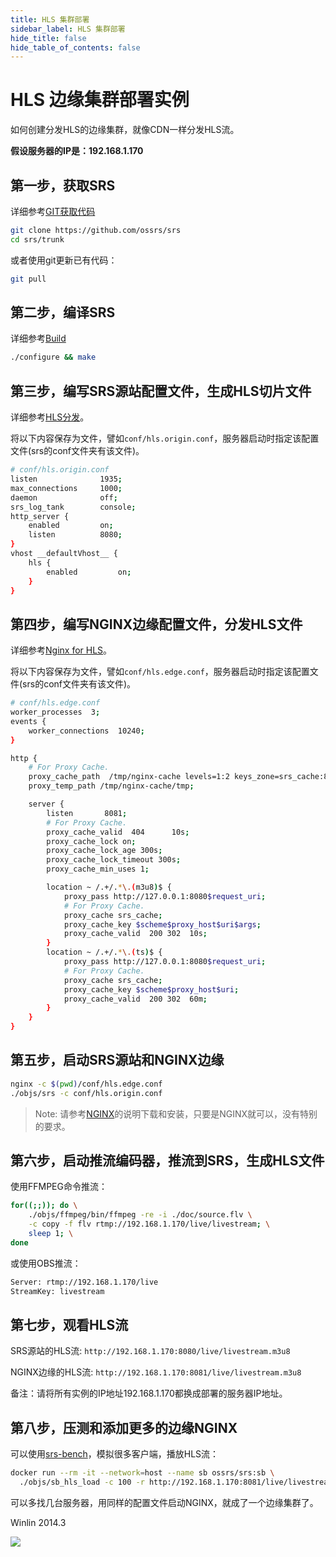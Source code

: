 ```yaml
---
title: HLS 集群部署
sidebar_label: HLS 集群部署
hide_title: false
hide_table_of_contents: false
---
```


# HLS 边缘集群部署实例

如何创建分发HLS的边缘集群，就像CDN一样分发HLS流。

**假设服务器的IP是：192.168.1.170**

## 第一步，获取SRS

详细参考[GIT获取代码](./git)

```bash
git clone https://github.com/ossrs/srs
cd srs/trunk
```

或者使用git更新已有代码：

```bash
git pull
```

## 第二步，编译SRS

详细参考[Build](./install)

```bash
./configure && make
```

## 第三步，编写SRS源站配置文件，生成HLS切片文件

详细参考[HLS分发](./delivery-hls)。

将以下内容保存为文件，譬如`conf/hls.origin.conf`，服务器启动时指定该配置文件(srs的conf文件夹有该文件)。

```bash
# conf/hls.origin.conf
listen              1935;
max_connections     1000;
daemon              off;
srs_log_tank        console;
http_server {
    enabled         on;
    listen          8080;
}
vhost __defaultVhost__ {
    hls {
        enabled         on;
    }
}
```

## 第四步，编写NGINX边缘配置文件，分发HLS文件

详细参考[Nginx for HLS](./nginx-for-hls)。

将以下内容保存为文件，譬如`conf/hls.edge.conf`，服务器启动时指定该配置文件(srs的conf文件夹有该文件)。

```bash
# conf/hls.edge.conf
worker_processes  3;
events {
    worker_connections  10240;
}

http {
    # For Proxy Cache.
    proxy_cache_path  /tmp/nginx-cache levels=1:2 keys_zone=srs_cache:8m max_size=1000m inactive=600m;
    proxy_temp_path /tmp/nginx-cache/tmp; 

    server {
        listen       8081;
        # For Proxy Cache.
        proxy_cache_valid  404      10s;
        proxy_cache_lock on;
        proxy_cache_lock_age 300s;
        proxy_cache_lock_timeout 300s;
        proxy_cache_min_uses 1;

        location ~ /.+/.*\.(m3u8)$ {
            proxy_pass http://127.0.0.1:8080$request_uri;
            # For Proxy Cache.
            proxy_cache srs_cache;
            proxy_cache_key $scheme$proxy_host$uri$args;
            proxy_cache_valid  200 302  10s;
        }
        location ~ /.+/.*\.(ts)$ {
            proxy_pass http://127.0.0.1:8080$request_uri;
            # For Proxy Cache.
            proxy_cache srs_cache;
            proxy_cache_key $scheme$proxy_host$uri;
            proxy_cache_valid  200 302  60m;
        }
    }
}
```

## 第五步，启动SRS源站和NGINX边缘

```bash
nginx -c $(pwd)/conf/hls.edge.conf
./objs/srs -c conf/hls.origin.conf
```

> Note: 请参考[NGINX](https://nginx.org/)的说明下载和安装，只要是NGINX就可以，没有特别的要求。

## 第六步，启动推流编码器，推流到SRS，生成HLS文件

使用FFMPEG命令推流：

```bash
for((;;)); do \
    ./objs/ffmpeg/bin/ffmpeg -re -i ./doc/source.flv \
    -c copy -f flv rtmp://192.168.1.170/live/livestream; \
    sleep 1; \
done
```

或使用OBS推流：

```bash
Server: rtmp://192.168.1.170/live
StreamKey: livestream
```

## 第七步，观看HLS流

SRS源站的HLS流: `http://192.168.1.170:8080/live/livestream.m3u8`

NGINX边缘的HLS流: `http://192.168.1.170:8081/live/livestream.m3u8`

备注：请将所有实例的IP地址192.168.1.170都换成部署的服务器IP地址。

## 第八步，压测和添加更多的边缘NGINX

可以使用[srs-bench](https://github.com/ossrs/srs-bench#usage)，模拟很多客户端，播放HLS流：

```bash
docker run --rm -it --network=host --name sb ossrs/srs:sb \
  ./objs/sb_hls_load -c 100 -r http://192.168.1.170:8081/live/livestream.m3u8
```

可以多找几台服务器，用同样的配置文件启动NGINX，就成了一个边缘集群了。

Winlin 2014.3

![](https://ossrs.net/gif/v1/sls.gif?site=ossrs.io&path=/lts/doc-zh-5/doc/sample-hls-cluster)


